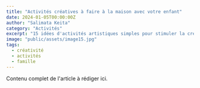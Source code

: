 ```yaml
---
title: "Activités créatives à faire à la maison avec votre enfant"
date: 2024-01-05T00:00:00Z
author: "Salimata Keita"
category: "Activités"
excerpt: "15 idées d'activités artistiques simples pour stimuler la créativité de votre enfant pendant les weekends."
image: "public/assets/image15.jpg"
tags:
  - créativité
  - activités
  - famille
---
```

Contenu complet de l'article à rédiger ici.

